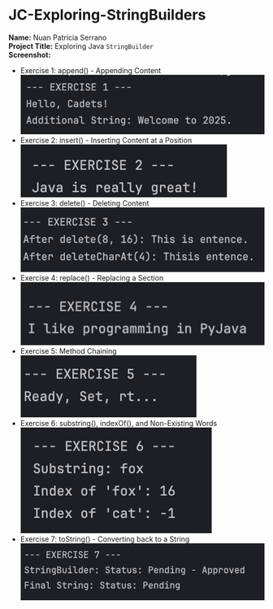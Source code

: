 # JC-Exploring-StringBuilders
**Name:** Nuan Patricia Serrano <br>
**Project Title:** Exploring Java `StringBuilder`<br>
**Screenshot:**
- Exercise 1: append() - Appending Content <br>
  <img src="r1.png"> <br>
- Exercise 2: insert() - Inserting Content at a Position <br>
  <img src="r2.png"> <br>
- Exercise 3: delete() - Deleting Content <br>
  <img src="r3.png"> <br>
- Exercise 4: replace() - Replacing a Section <br>
  <img src="r4.png"> <br>
- Exercise 5: Method Chaining <br>
  <img src="r5.png"> <br>
- Exercise 6: substring(), indexOf(), and Non-Existing Words <br>
  <img src="r6.png"> <br>
- Exercise 7: toString() - Converting back to a String <br>
  <img src="r7.png"> <br>
